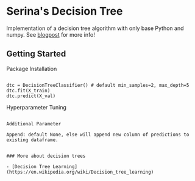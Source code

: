 # Serina's Decision Tree

Implementation of a decision tree algorithm with only base Python and numpy. See [blogpost](https://medium.com/@serinagrill/what-is-a-decision-tree-classifier-f4bdf4be8d8b) for more info!

## Getting Started

Package Installation

```pip install SerinasDecisionTree==0.3
```


```from SerinasDecisionTree.decisiontree import DecisionTreeClassifier
dtc = DecisionTreeClassifier() # default min_samples=2, max_depth=5
dtc.fit(X_train)
dtc.predict(X_val)
```

Hyperparameter Tuning

```min_samples, max_depth

Additional Parameter

Append: default None, else will append new column of predictions to existing dataframe.


### More about decision trees

- [Decision Tree Learning](https://en.wikipedia.org/wiki/Decision_tree_learning)
